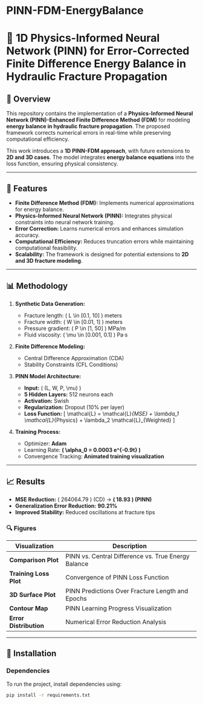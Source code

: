 # PINN-FDM-EnergyBalance
# 📌 1D Physics-Informed Neural Network (PINN) for Error-Corrected Finite Difference Energy Balance in Hydraulic Fracture Propagation

## 📝 Overview
This repository contains the implementation of a **Physics-Informed Neural Network (PINN)-Enhanced Finite Difference Method (FDM)** for modeling **energy balance in hydraulic fracture propagation**. The proposed framework corrects numerical errors in real-time while preserving computational efficiency.

This work introduces a **1D PINN-FDM approach**, with future extensions to **2D and 3D cases**. The model integrates **energy balance equations** into the loss function, ensuring physical consistency.


---

## 🚀 Features
- **Finite Difference Method (FDM):** Implements numerical approximations for energy balance.
- **Physics-Informed Neural Network (PINN):** Integrates physical constraints into neural network training.
- **Error Correction:** Learns numerical errors and enhances simulation accuracy.
- **Computational Efficiency:** Reduces truncation errors while maintaining computational feasibility.
- **Scalability:** The framework is designed for potential extensions to **2D and 3D fracture modeling**.

---

## 📊 Methodology
1. **Synthetic Data Generation:** 
   - Fracture length: \( L \in [0.1, 10] \) meters
   - Fracture width: \( W \in [0.01, 1] \) meters
   - Pressure gradient: \( P \in [1, 50] \) MPa/m
   - Fluid viscosity: \( \mu \in [0.001, 0.1] \) Pa·s

2. **Finite Difference Modeling:**
   - Central Difference Approximation (CDA)
   - Stability Constraints (CFL Conditions)

3. **PINN Model Architecture:**
   - **Input:** \( (L, W, P, \mu) \)
   - **5 Hidden Layers:** 512 neurons each
   - **Activation:** Swish
   - **Regularization:** Dropout (10% per layer)
   - **Loss Function:** 
     \[
     \mathcal{L} = \mathcal{L}_{MSE} + \lambda_1 \mathcal{L}_{Physics} + \lambda_2 \mathcal{L}_{Weighted}
     \]

4. **Training Process:**
   - Optimizer: **Adam**
   - Learning Rate: **\( \alpha_0 = 0.0003 e^{-0.9t} \)**
   - Convergence Tracking: **Animated training visualization**
  
---

## 📈 Results
- **MSE Reduction:** \( 264064.79 \) (CD) → **\( 18.93 \) (PINN)**
- **Generalization Error Reduction:** **90.21%**
- **Improved Stability:** Reduced oscillations at fracture tips

### 🔍 Figures
| Visualization | Description |
|--------------|------------|
| **Comparison Plot** | PINN vs. Central Difference vs. True Energy Balance |
| **Training Loss Plot** | Convergence of PINN Loss Function |
| **3D Surface Plot** | PINN Predictions Over Fracture Length and Epochs |
| **Contour Map** | PINN Learning Progress Visualization |
| **Error Distribution** | Numerical Error Reduction Analysis |

---

## 🔧 Installation
### **Dependencies**
To run the project, install dependencies using:
```bash
pip install -r requirements.txt


